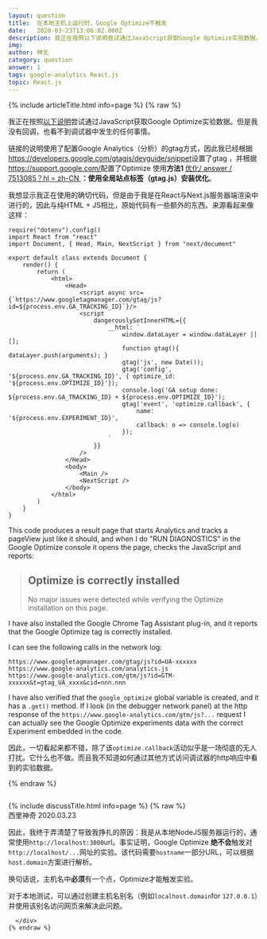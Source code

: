 ```yaml
---
layout: question
title:  在本地主机上运行时，Google Optimize不触发
date:   2020-03-23T13:06:02.000Z
description: 我正在按照以下说明尝试通过JavaScript获取Google Optimize实验数据。但是我没有回调，也看不到调试器中发生的任何事情。链接的说明使...
img: 
author: 神无
category: question
answer: 1
tags: google-analytics React.js
topic: React.js
---
```

<div class="article-root">
  <div class="article">
    {% include articleTitle.html info=page %}
    {% raw %}
    <div class="article-content"><p><font style="vertical-align: inherit;"><font style="vertical-align: inherit;">我正在按照</font></font><a href="https://support.google.com/optimize/answer/9059383" rel="nofollow noreferrer"><font style="vertical-align: inherit;"><font style="vertical-align: inherit;">以下说明</font></font></a><font style="vertical-align: inherit;"><font style="vertical-align: inherit;">尝试通过JavaScript获取Google Optimize实验数据</font><font style="vertical-align: inherit;">。</font><font style="vertical-align: inherit;">但是我没有回调，也看不到调试器中发生的任何事情。</font></font></p>

<p><font style="vertical-align: inherit;"><font style="vertical-align: inherit;">链接的说明使用了配置Google Analytics（分析）的gtag方式，因此我已经根据</font></font><a href="https://developers.google.com/gtagjs/devguide/snippet" rel="nofollow noreferrer"><font style="vertical-align: inherit;"><font style="vertical-align: inherit;">https://developers.google.com/gtagjs/devguide/snippet</font></font></a><font style="vertical-align: inherit;"><font style="vertical-align: inherit;">设置了gtag </font><font style="vertical-align: inherit;">，并根据</font></font><a href="https://support.google.com/optimize/answer/7513085?hl=en" rel="nofollow noreferrer"><font style="vertical-align: inherit;"><font style="vertical-align: inherit;">https://support.google.com/</font></font></a><font style="vertical-align: inherit;"><font style="vertical-align: inherit;">配置了Optimize </font><font style="vertical-align: inherit;">使用</font></font><strong><font style="vertical-align: inherit;"><font style="vertical-align: inherit;">方法1 </font></font></strong><font style="vertical-align: inherit;"><a href="https://support.google.com/optimize/answer/7513085?hl=en" rel="nofollow noreferrer"><font style="vertical-align: inherit;">优化/ answer / 7513085？hl = zh-CN </font></a><strong><font style="vertical-align: inherit;">：使用全局站点标签（gtag.js）安装优化</font></strong><font style="vertical-align: inherit;">。</font></font></p>

<p><font style="vertical-align: inherit;"><font style="vertical-align: inherit;">我想显示我正在使用的确切代码，但是由于我是在React与Next.js服务器端渲染中进行的，因此与纯HTML + JS相比，原始代码有一些额外的东西。</font><font style="vertical-align: inherit;">来源看起来像这样：</font></font></p>

<pre><code>require("dotenv").config()<font></font>
import React from "react"<font></font>
import Document, { Head, Main, NextScript } from "next/document"<font></font>
<font></font>
export default class extends Document {<font></font>
    render() {<font></font>
        return (<font></font>
            &lt;html&gt;<font></font>
                &lt;Head&gt;<font></font>
                    &lt;script async src={`https://www.googletagmanager.com/gtag/js?id=${process.env.GA_TRACKING_ID}`}/&gt;<font></font>
                    &lt;script<font></font>
                        dangerouslySetInnerHTML={{<font></font>
                            __html: `<font></font>
                                window.dataLayer = window.dataLayer || [];<font></font>
                                function gtag(){ dataLayer.push(arguments); }<font></font>
                                gtag('js', new Date());<font></font>
                                gtag('config', '${process.env.GA_TRACKING_ID}', { optimize_id: '${process.env.OPTIMIZE_ID}'});<font></font>
                                console.log('GA setup done: ${process.env.GA_TRACKING_ID} + ${process.env.OPTIMIZE_ID}');<font></font>
                                gtag('event', 'optimize.callback', {<font></font>
                                    name: '${process.env.EXPERIMENT_ID}',<font></font>
                                    callback: o =&gt; console.log(o)<font></font>
                                });<font></font>
                            `<font></font>
                        }}<font></font>
                    /&gt;<font></font>
                &lt;/Head&gt;<font></font>
                &lt;body&gt;<font></font>
                    &lt;Main /&gt;<font></font>
                    &lt;NextScript /&gt;<font></font>
                &lt;/body&gt;<font></font>
            &lt;/html&gt;<font></font>
        )<font></font>
    }<font></font>
}<font></font>
</code></pre>

<p>This code produces a result page that starts Analytics and tracks a pageView just like it should, and when I do "RUN DIAGNOSTICS" in the Google Optimize console it opens the page, checks the JavaScript and reports:</p>

<blockquote>
  <h2>Optimize is correctly installed</h2>
  
  <p>No major issues were detected while verifying the Optimize installation on this page.</p>
</blockquote>

<p>I have also installed the Google Chrome Tag Assistant plug-in, and it reports that the Google Optimize tag is correctly installed.</p>

<p>I can see the following calls in the network log:</p>

<pre><code>https://www.googletagmanager.com/gtag/js?id=UA-xxxxxx<font></font>
https://www.google-analytics.com/analytics.js<font></font>
https://www.google-analytics.com/gtm/js?id=GTM-xxxxxx&amp;t=gtag_UA_xxxx&amp;cid=nnn.nnn<font></font>
</code></pre>

<p>I have also verified that the <code>google_optimize</code> global variable is created, and it has a <code>.get()</code> method. If I look (in the debugger network panel) at the http response of the <code>https://www.google-analytics.com/gtm/js?...</code> request I can actually see the Google Optimize experiments data with the correct Experiment embedded in the code. </p>

<p><font style="vertical-align: inherit;"><font style="vertical-align: inherit;">因此，一切看起来都不错，除了该</font></font><code>optimize.callback</code><font style="vertical-align: inherit;"><font style="vertical-align: inherit;">活动似乎是一场彻底的无人打扰。</font><font style="vertical-align: inherit;">它什么也不做。</font><font style="vertical-align: inherit;">而且我不知道如何通过其他方式访问调试器的http响应中看到的实验数据。</font></font></p></div>
    {% endraw %}
  </div>
  <p style="height: 0;width:0;overflow: hidden;"> 第3045篇《在本地主机上运行时，Google Optimize不触发》来自Winter(https://github.com/aiyld/aiyld.github.io)的站点</p>
  <div class="discuss-wrapper">
    {% include discussTitle.html info=page %}
    {% raw %}
    <div class="discuss-item">
        <div class="discuss-parent">
          <div class="discuss-meta">
            <span class="discuss-user">西里神奇</span>
            <span class="discuss-time">2020.03.23</span>
          </div>
          <div class="discuss-comment"><p><font style="vertical-align: inherit;"><font style="vertical-align: inherit;">因此，我终于弄清楚了导致我挣扎的原因：我是从本地NodeJS服务器运行的，通常使用</font></font><code>http://localhost:3000</code><font style="vertical-align: inherit;"><font style="vertical-align: inherit;">url。</font><font style="vertical-align: inherit;">事实证明，Google Optimize </font></font><strong><font style="vertical-align: inherit;"><font style="vertical-align: inherit;">绝不会</font></font></strong><font style="vertical-align: inherit;"><font style="vertical-align: inherit;">触发对</font></font><code>http://localhost/...</code><font style="vertical-align: inherit;"><font style="vertical-align: inherit;">网址</font><font style="vertical-align: inherit;">的实验</font><font style="vertical-align: inherit;">。</font><font style="vertical-align: inherit;">该代码需要</font></font><code>hostname</code><font style="vertical-align: inherit;"><font style="vertical-align: inherit;">一部分URL，可以根据</font></font><code>host.domain</code><font style="vertical-align: inherit;"><font style="vertical-align: inherit;">方案</font><font style="vertical-align: inherit;">进行解析</font><font style="vertical-align: inherit;">。</font></font></p>

<p><font style="vertical-align: inherit;"><font style="vertical-align: inherit;">换句话说，</font><font style="vertical-align: inherit;">主机名中</font></font><strong><font style="vertical-align: inherit;"><font style="vertical-align: inherit;">必须</font></font></strong><font style="vertical-align: inherit;"><font style="vertical-align: inherit;">有一个点，Optimize才能触发实验。</font></font></p>

<p><font style="vertical-align: inherit;"><font style="vertical-align: inherit;">对于本地测试，可以通过创建主机名别名（例如</font></font><code>localhost.domain</code><font style="vertical-align: inherit;"><font style="vertical-align: inherit;">for </font></font><code>127.0.0.1</code><font style="vertical-align: inherit;"><font style="vertical-align: inherit;">）并使用该别名访问网页来解决此问题。</font></font></p></div>
        </div>
        
      </div>
    {% endraw %}
  </div>
<div>
